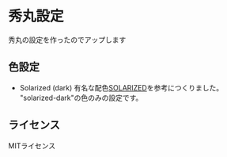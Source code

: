 # 秀丸設定

秀丸の設定を作ったのでアップします

## 色設定
- Solarized (dark)
  有名な配色[SOLARIZED](http://ethanschoonover.com/solarized)を参考につくりました。
  "solarized-dark"の色のみの設定です。

## ライセンス
 MITライセンス
